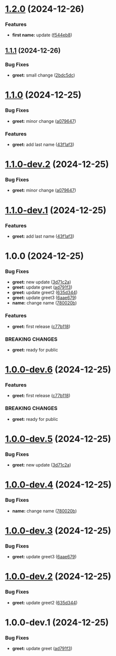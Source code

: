 # [1.2.0](https://github.com/abudayah/hello-world/compare/v1.1.1...v1.2.0) (2024-12-26)


### Features

* **first name:** update ([f544eb8](https://github.com/abudayah/hello-world/commit/f544eb8dcfba2b9738a6fd36284fa058f3aa9ce8))

## [1.1.1](https://github.com/abudayah/hello-world/compare/v1.1.0...v1.1.1) (2024-12-26)


### Bug Fixes

* **greet:** small change ([2bdc5dc](https://github.com/abudayah/hello-world/commit/2bdc5dcde518ce1741d81c0412269507d3cb5702))

# [1.1.0](https://github.com/abudayah/hello-world/compare/v1.0.0...v1.1.0) (2024-12-25)


### Bug Fixes

* **greet:** minor change ([a079647](https://github.com/abudayah/hello-world/commit/a0796471b8506b19e8a71839bda058417750dc94))


### Features

* **greet:** add last name ([43f1af3](https://github.com/abudayah/hello-world/commit/43f1af30a75fcaec4009a92b9c5116e0ab9b1621))

# [1.1.0-dev.2](https://github.com/abudayah/hello-world/compare/v1.1.0-dev.1...v1.1.0-dev.2) (2024-12-25)


### Bug Fixes

* **greet:** minor change ([a079647](https://github.com/abudayah/hello-world/commit/a0796471b8506b19e8a71839bda058417750dc94))

# [1.1.0-dev.1](https://github.com/abudayah/hello-world/compare/v1.0.0...v1.1.0-dev.1) (2024-12-25)


### Features

* **greet:** add last name ([43f1af3](https://github.com/abudayah/hello-world/commit/43f1af30a75fcaec4009a92b9c5116e0ab9b1621))

# 1.0.0 (2024-12-25)


### Bug Fixes

* **greet:** new update ([3d71c2a](https://github.com/abudayah/hello-world/commit/3d71c2a7873c4a3b4089362cc6c18de5fc0f99eb))
* **greet:** update greet ([ad791f3](https://github.com/abudayah/hello-world/commit/ad791f3db56a4fbf2a9b3628aae4d862f22f3da6))
* **greet:** update greet2 ([635d344](https://github.com/abudayah/hello-world/commit/635d344c87d1f06b90e91233b00e3fd06766d6f6))
* **greet:** update greet3 ([6aae679](https://github.com/abudayah/hello-world/commit/6aae6792fbf2fedc9c510e5adc4dda280fde1a06))
* **name:** change name ([780020b](https://github.com/abudayah/hello-world/commit/780020b8be0d510e1bb1c55b4dc82165b2d16034))


### Features

* **greet:** first release ([c77b118](https://github.com/abudayah/hello-world/commit/c77b11885c1403bf15387ada05d3e02b591673dc))


### BREAKING CHANGES

* **greet:** ready for public

# [1.0.0-dev.6](https://github.com/abudayah/hello-world/compare/v1.0.0-dev.5...v1.0.0-dev.6) (2024-12-25)


### Features

* **greet:** first release ([c77b118](https://github.com/abudayah/hello-world/commit/c77b11885c1403bf15387ada05d3e02b591673dc))


### BREAKING CHANGES

* **greet:** ready for public

# [1.0.0-dev.5](https://github.com/abudayah/hello-world/compare/v1.0.0-dev.4...v1.0.0-dev.5) (2024-12-25)


### Bug Fixes

* **greet:** new update ([3d71c2a](https://github.com/abudayah/hello-world/commit/3d71c2a7873c4a3b4089362cc6c18de5fc0f99eb))

# [1.0.0-dev.4](https://github.com/abudayah/hello-world/compare/v1.0.0-dev.3...v1.0.0-dev.4) (2024-12-25)


### Bug Fixes

* **name:** change name ([780020b](https://github.com/abudayah/hello-world/commit/780020b8be0d510e1bb1c55b4dc82165b2d16034))

# [1.0.0-dev.3](https://github.com/abudayah/hello-world/compare/v1.0.0-dev.2...v1.0.0-dev.3) (2024-12-25)


### Bug Fixes

* **greet:** update greet3 ([6aae679](https://github.com/abudayah/hello-world/commit/6aae6792fbf2fedc9c510e5adc4dda280fde1a06))

# [1.0.0-dev.2](https://github.com/abudayah/hello-world/compare/v1.0.0-dev.1...v1.0.0-dev.2) (2024-12-25)


### Bug Fixes

* **greet:** update greet2 ([635d344](https://github.com/abudayah/hello-world/commit/635d344c87d1f06b90e91233b00e3fd06766d6f6))

# 1.0.0-dev.1 (2024-12-25)


### Bug Fixes

* **greet:** update greet ([ad791f3](https://github.com/abudayah/hello-world/commit/ad791f3db56a4fbf2a9b3628aae4d862f22f3da6))
